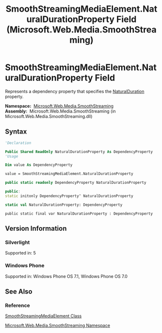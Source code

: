 ﻿---
title: SmoothStreamingMediaElement.NaturalDurationProperty Field (Microsoft.Web.Media.SmoothStreaming)
TOCTitle: NaturalDurationProperty Field
ms:assetid: F:Microsoft.Web.Media.SmoothStreaming.SmoothStreamingMediaElement.NaturalDurationProperty
ms:mtpsurl: https://msdn.microsoft.com/en-us/library/microsoft.web.media.smoothstreaming.smoothstreamingmediaelement.naturaldurationproperty(v=VS.95)
ms:contentKeyID: 46307566
ms.date: 05/31/2012
mtps_version: v=VS.95
f1_keywords:
- Microsoft.Web.Media.SmoothStreaming.SmoothStreamingMediaElement.NaturalDurationProperty
dev_langs:
- csharp
- jscript
- vb
- FSharp
- cpp
api_location:
- Microsoft.Web.Media.SmoothStreaming.dll
api_name:
- Microsoft.Web.Media.SmoothStreaming.SmoothStreamingMediaElement.NaturalDurationProperty
api_type:
- Managed
topic_type:
- apiref
- kbSyntax
product_family_name: VS
ROBOTS: INDEX,FOLLOW
---

# SmoothStreamingMediaElement.NaturalDurationProperty Field

Represents a dependency property that specifies the [NaturalDuration](smoothstreamingmediaelement-naturalduration-property-microsoft-web-media-smoothstreaming_1.md) property.

**Namespace:**  [Microsoft.Web.Media.SmoothStreaming](microsoft-web-media-smoothstreaming-namespace_1.md)  
**Assembly:**  Microsoft.Web.Media.SmoothStreaming (in Microsoft.Web.Media.SmoothStreaming.dll)

## Syntax

```vb
'Declaration

Public Shared ReadOnly NaturalDurationProperty As DependencyProperty
'Usage

Dim value As DependencyProperty

value = SmoothStreamingMediaElement.NaturalDurationProperty
```

```csharp
public static readonly DependencyProperty NaturalDurationProperty
```

```cpp
public:
static initonly DependencyProperty^ NaturalDurationProperty
```

``` fsharp
static val NaturalDurationProperty: DependencyProperty
```

```jscript
public static final var NaturalDurationProperty : DependencyProperty
```

## Version Information

### Silverlight

Supported in: 5  

### Windows Phone

Supported in: Windows Phone OS 7.1, Windows Phone OS 7.0  

## See Also

### Reference

[SmoothStreamingMediaElement Class](smoothstreamingmediaelement-class-microsoft-web-media-smoothstreaming_1.md)

[Microsoft.Web.Media.SmoothStreaming Namespace](microsoft-web-media-smoothstreaming-namespace_1.md)

